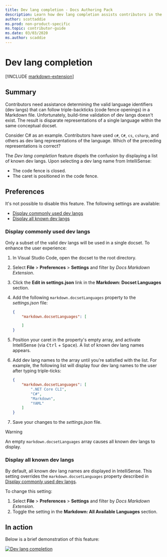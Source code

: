 ```yaml
---
title: Dev lang completion - Docs Authoring Pack
description: Learn how dev lang completion assists contributors in the Docs Authoring Pack, Visual Studio Code extension.
author: scottaddie
ms.prod: non-product-specific
ms.topic: contributor-guide
ms.date: 03/03/2020
ms.author: scaddie
---
```


# Dev lang completion

[!INCLUDE [markdown-extension](includes/markdown-extension.md)]

## Summary

Contributors need assistance determining the valid language identifiers (dev langs) that can follow triple-backticks (code fence openings) in a Markdown file. Unfortunately, build-time validation of dev langs doesn't exist. The result is disparate representations of a single language within the same conceptual docset.

Consider C# as an example. Contributors have used `c#`, `C#`, `cs`, `csharp`, and others as dev lang representations of the language. Which of the preceding representations is correct?

The *Dev lang completion* feature dispels the confusion by displaying a list of known dev langs. Upon selecting a dev lang name from IntelliSense:

* The code fence is closed.
* The caret is positioned in the code fence.

## Preferences

It's not possible to disable this feature. The following settings are available:

* [Display commonly used dev langs](#display-commonly-used-dev-langs)
* [Display all known dev langs](#display-all-known-dev-langs)

### Display commonly used dev langs

Only a subset of the valid dev langs will be used in a single docset. To enhance the user experience:

1. In Visual Studio Code, open the docset to the root directory.
1. Select **File** > **Preferences** > **Settings** and filter by *Docs Markdown Extension*.
1. Click the **Edit in settings.json** link in the **Markdown: Docset Languages** section.
1. Add the following `markdown.docsetLanguages` property to the *settings.json* file:

    ```json
    {
        "markdown.docsetLanguages": [

        ]
    }
    ```

1. Position your caret in the property's empty array, and activate IntelliSense (via <kbd>Ctrl</kbd> + <kbd>Space</kbd>). A list of known dev lang names appears.
1. Add dev lang names to the array until you're satisfied with the list. For example, the following list will display four dev lang names to the user after typing triple-ticks:

    ```json
    {
        "markdown.docsetLanguages": [
            ".NET Core CLI",
            "C#",
            "Markdown",
            "YAML"
        ]
    }
    ```

1. Save your changes to the *settings.json* file.

> [!WARNING]
> An empty `markdown.docsetLanguages` array causes all known dev langs to display.

### Display all known dev langs

By default, all known dev lang names are displayed in IntelliSense. This setting overrides the `markdown.docsetLanguages` property described in [Display commonly used dev langs](#display-commonly-used-dev-langs).

To change this setting:

1. Select **File** > **Preferences** > **Settings** and filter by *Docs Markdown Extension*.
1. Toggle the setting in the **Markdown: All Available Languages** section.

## In action

Below is a brief demonstration of this feature:

[![Dev lang completion](media/dev-lang-completion.gif)](media/dev-lang-completion.gif#lightbox)
